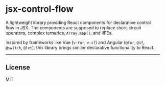 # jsx-control-flow

A lightweight library providing React components for declarative control flow in JSX. The components are supposed to replace short-circuit operators, complex ternaries, `Array.map()`, and IIFEs.

Inspired by frameworks like Vue (`v-for`, `v-if`) and Angular (`@for`, `@if`, `@switch`, `@let`), this library brings similar declarative functionality to React.

---

## License

MIT
